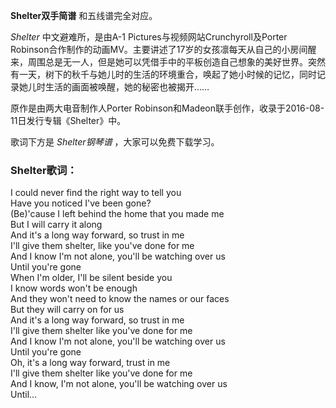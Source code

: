 

**Shelter双手简谱** 和五线谱完全对应。

_Shelter_ 中文避难所，是由A-1 Pictures与视频网站Crunchyroll及Porter
Robinson合作制作的动画MV。主要讲述了17岁的女孩凛每天从自己的小房间醒来，周围总是无一人，但是她可以凭借手中的平板创造自己想象的美好世界。突然有一天，树下的秋千与她儿时的生活的环境重合，唤起了她小时候的记忆，同时记录她儿时生活的画面被唤醒，她的秘密也被揭开……

原作是由两大电音制作人Porter Robinson和Madeon联手创作，收录于2016-08-11日发行专辑《Shelter》中。

歌词下方是 _Shelter钢琴谱_ ，大家可以免费下载学习。

### Shelter歌词：

I could never find the right way to tell you  
Have you noticed I've been gone?  
(Be)'cause I left behind the home that you made me  
But I will carry it along  
And it's a long way forward, so trust in me  
I'll give them shelter, like you've done for me  
And I know I'm not alone, you'll be watching over us  
Until you're gone  
When I'm older, I'll be silent beside you  
I know words won't be enough  
And they won't need to know the names or our faces  
But they will carry on for us  
And it's a long way forward, so trust in me  
I'll give them shelter like you've done for me  
And I know I'm not alone, you'll be watching over us  
Until you're gone  
Oh, it's a long way forward, trust in me  
I'll give them shelter like you've done for me  
And I know, I'm not alone, you'll be watching over us  
Until...


